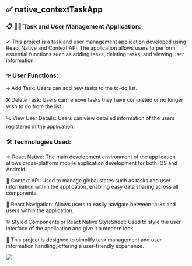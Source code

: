## ✅ native_contextTaskApp

### 📋 👩‍💻 Task and User Management Application:

✔ This project is a task and user management application developed using React Native and Context API. The application allows users to perform essential functions such as adding tasks, deleting tasks, and viewing user information.

### ✨ User Functions:

➕ Add Task: Users can add new tasks to the to-do list.

❌ Delete Task: Users can remove tasks they have completed or no longer wish to do from the list.

🔍 View User Details: Users can view detailed information of the users registered in the application.

### 🛠 Technologies Used:

⚛️ React Native: The main development environment of the application allows cross-platform mobile application development for both iOS and Android.

🔄 Context API: Used to manage global states such as tasks and user information within the application, enabling easy data sharing across all components.

🔗 React Navigation: Allows users to easily navigate between tasks and users within the application.

🌐 Styled Components or React Native StyleSheet: Used to style the user interface of the application and give it a modern look.

📌 This project is designed to simplify task management and user information handling, offering a user-friendly experience.

![](./src/image/contextTask.gif)
